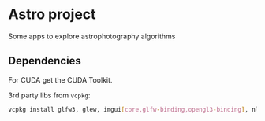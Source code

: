 # Astro project

Some apps to explore astrophotography algorithms

## Dependencies

For CUDA get the CUDA Toolkit.

3rd party libs from `vcpkg`:
``` sh
vcpkg install glfw3, glew, imgui[core,glfw-binding,opengl3-binding], nlohmann_json, ZLIB
```


